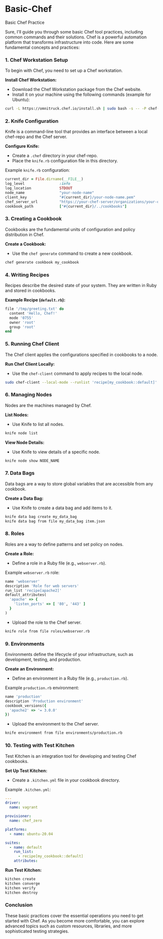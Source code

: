 # Basic-Chef
Basic Chef Practice

Sure, I'll guide you through some basic Chef tool practices, including common commands and their solutions. Chef is a powerful automation platform that transforms infrastructure into code. Here are some fundamental concepts and practices:

### 1. Chef Workstation Setup
To begin with Chef, you need to set up a Chef workstation.

**Install Chef Workstation:**
- Download the Chef Workstation package from the Chef website.
- Install it on your machine using the following commands (example for Ubuntu):

```sh
curl -L https://omnitruck.chef.io/install.sh | sudo bash -s -- -P chef-workstation
```

### 2. Knife Configuration
Knife is a command-line tool that provides an interface between a local chef-repo and the Chef server.

**Configure Knife:**
- Create a `.chef` directory in your chef-repo.
- Place the `knife.rb` configuration file in this directory.

Example `knife.rb` configuration:

```ruby
current_dir = File.dirname(__FILE__)
log_level                :info
log_location             STDOUT
node_name                "your-node-name"
client_key               "#{current_dir}/your-node-name.pem"
chef_server_url          "https://your-chef-server/organizations/your-org"
cookbook_path            ["#{current_dir}/../cookbooks"]
```

### 3. Creating a Cookbook
Cookbooks are the fundamental units of configuration and policy distribution in Chef.

**Create a Cookbook:**
- Use the `chef generate` command to create a new cookbook.

```sh
chef generate cookbook my_cookbook
```

### 4. Writing Recipes
Recipes describe the desired state of your system. They are written in Ruby and stored in cookbooks.

**Example Recipe (`default.rb`):**

```ruby
file '/tmp/greeting.txt' do
  content 'Hello, Chef!'
  mode '0755'
  owner 'root'
  group 'root'
end
```

### 5. Running Chef Client
The Chef client applies the configurations specified in cookbooks to a node.

**Run Chef Client Locally:**
- Use the `chef-client` command to apply recipes to the local node.

```sh
sudo chef-client --local-mode --runlist 'recipe[my_cookbook::default]'
```

### 6. Managing Nodes
Nodes are the machines managed by Chef.

**List Nodes:**
- Use Knife to list all nodes.

```sh
knife node list
```

**View Node Details:**
- Use Knife to view details of a specific node.

```sh
knife node show NODE_NAME
```

### 7. Data Bags
Data bags are a way to store global variables that are accessible from any cookbook.

**Create a Data Bag:**
- Use Knife to create a data bag and add items to it.

```sh
knife data bag create my_data_bag
knife data bag from file my_data_bag item.json
```

### 8. Roles
Roles are a way to define patterns and set policy on nodes.

**Create a Role:**
- Define a role in a Ruby file (e.g., `webserver.rb`).

Example `webserver.rb` role:

```ruby
name 'webserver'
description 'Role for web servers'
run_list 'recipe[apache2]'
default_attributes(
  'apache' => {
    'listen_ports' => [ '80', '443' ]
  }
)
```

- Upload the role to the Chef server.

```sh
knife role from file roles/webserver.rb
```

### 9. Environments
Environments define the lifecycle of your infrastructure, such as development, testing, and production.

**Create an Environment:**
- Define an environment in a Ruby file (e.g., `production.rb`).

Example `production.rb` environment:

```ruby
name 'production'
description 'Production environment'
cookbook_versions({
  'apache2' => '= 3.0.0'
})
```

- Upload the environment to the Chef server.

```sh
knife environment from file environments/production.rb
```

### 10. Testing with Test Kitchen
Test Kitchen is an integration tool for developing and testing Chef cookbooks.

**Set Up Test Kitchen:**
- Create a `.kitchen.yml` file in your cookbook directory.

Example `.kitchen.yml`:

```yaml
---
driver:
  name: vagrant

provisioner:
  name: chef_zero

platforms:
  - name: ubuntu-20.04

suites:
  - name: default
    run_list:
      - recipe[my_cookbook::default]
    attributes:
```

**Run Test Kitchen:**

```sh
kitchen create
kitchen converge
kitchen verify
kitchen destroy
```

### Conclusion
These basic practices cover the essential operations you need to get started with Chef. As you become more comfortable, you can explore advanced topics such as custom resources, libraries, and more sophisticated testing strategies.

